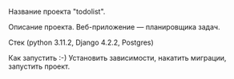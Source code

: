 Название проекта "todolist".

Описание проекта. Веб-приложение — планировщика задач.

Стек (python 3.11.2, Django 4.2.2, Postgres)

Как запустить :-)
Установить зависимости, накатить миграции, запустить проект.
